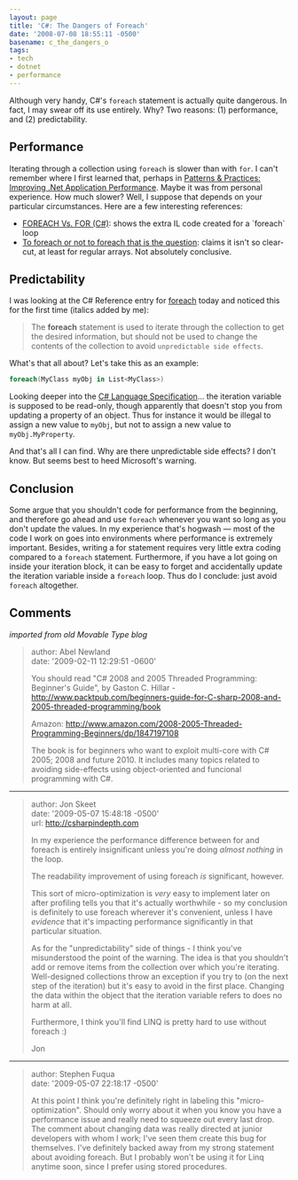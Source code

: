 ```yaml
---
layout: page
title: 'C#: The Dangers of Foreach'
date: '2008-07-08 18:55:11 -0500'
basename: c_the_dangers_o
tags:
- tech
- dotnet
- performance
---
```


Although very handy, C#'s `foreach` statement is actually quite dangerous. In
fact, I may swear off its use entirely. Why? Two reasons: (1) performance, and
(2) predictability.

<!-- truncate -->

## Performance

Iterating through a collection using `foreach` is slower than with `for`. I
can't remember where I first learned that, perhaps in [Patterns &amp;
Practices: Improving .Net Application Performance](http://msdn.microsoft.com/en-us/library/ms998547.aspx). Maybe it was from
personal experience. How much slower? Well, I suppose that depends on your
particular circumstances. Here are a few interesting references:

<ul>
	<li><a href="http://www.codeproject.com/KB/cs/foreach.aspx">FOREACH Vs. FOR
	(C#)</a>: shows the extra IL code created for a `foreach` loop</li>
	<li>
	<a href="http://blogs.msdn.com/kevin_ransom/archive/2004/04/19/116072.aspx">
	To foreach or not to foreach that is the question</a>: claims it isn't so clear-cut,
	at least for regular arrays. Not absolutely conclusive.</li>
</ul>

## Predictability

I was looking at the C# Reference entry for [foreach](http://msdn.microsoft.com/en-us/library/ttw7t8t6(VS.80).aspx)
today and noticed this for the first time (italics added by me):

> The **foreach** statement is used to iterate through the collection to get the
> desired information, but should not be used to change the contents of the
> collection to avoid `unpredictable side effects`.

What's that all about? Let's take this as an example:

```csharp
foreach(MyClass myObj in List<MyClass>)
```

Looking deeper into the [C# Language
Specification](http://msdn.microsoft.com/en-us/library/ms228593(VS.80).aspx)... the iteration variable is supposed to be read-only, though
apparently that doesn't stop you from updating a property of an object. Thus for
instance it would be illegal to assign a new value to `myObj`, but not to assign
a new value to `myObj.MyProperty`.

And that's all I can find. Why are there unpredictable side effects? I don't
know. But seems best to heed Microsoft's warning.

## Conclusion

Some argue that you shouldn't code for performance from the beginning, and
therefore go ahead and use `foreach` whenever you want so long as you don't
update the values. In my experience that's hogwash &mdash; most of the code I
work on goes into environments where performance is extremely important.
Besides, writing a for statement requires very little extra coding compared to a
`foreach` statement. Furthermore, if you have a lot going on inside your
iteration block, it can be easy to forget and accidentally update the iteration
variable inside a `foreach` loop. Thus do I conclude: just avoid `foreach`
altogether.

## Comments

_imported from old Movable Type blog_

> author: Abel Newland<br>
> date: '2009-02-11 12:29:51 -0600'
>
> You should read "C# 2008 and 2005 Threaded Programming: Beginner's Guide", by Gaston C. Hillar - http://www.packtpub.com/beginners-guide-for-C-sharp-2008-and-2005-threaded-programming/book
>
> Amazon: http://www.amazon.com/2008-2005-Threaded-Programming-Beginners/dp/1847197108
>
> The book is for beginners who want to exploit multi-core with C# 2005; 2008
> and future 2010. It includes many topics related to avoiding side-effects
> using object-oriented and funcional programming with C#.

---

> author: Jon Skeet<br>
> date: '2009-05-07 15:48:18 -0500'<br>
> url: http://csharpindepth.com
>
> In my experience the performance difference between for and foreach is
> entirely insignificant unless you're doing *almost nothing* in the loop.
>
> The readability improvement of using foreach *is* significant, however.
>
> This sort of micro-optimization is *very* easy to implement later on after
> profiling tells you that it's actually worthwhile - so my conclusion is
> definitely to use foreach wherever it's convenient, unless I have *evidence*
> that it's impacting performance significantly in that particular situation.
>
> As for the "unpredictability" side of things - I think you've misunderstood
> the point of the warning. The idea is that you shouldn't add or remove items
> from the collection over which you're iterating. Well-designed collections
> throw an exception if you try to (on the next step of the iteration) but it's
> easy to avoid in the first place. Changing the data within the object that the
> iteration variable refers to does no harm at all.
>
> Furthermore, I think you'll find LINQ is pretty hard to use without foreach :)
>
> Jon

---

> author: Stephen Fuqua<br>
> date: '2009-05-07 22:18:17 -0500'
>
> At this point I think you're definitely right in labeling this
> "micro-optimization". Should only worry about it when you know you have a
> performance issue and really need to squeeze out every last drop. The comment
> about changing data was really directed at junior developers with whom I work;
> I've seen them create this bug for themselves. I've definitely backed away
> from my strong statement about avoiding foreach. But I probably won't be using
> it for Linq anytime soon, since I prefer using stored procedures.
